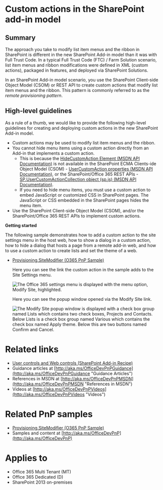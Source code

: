Custom actions in the SharePoint add-in model
=============================================

Summary
-------

The approach you take to modify list item menus and the ribbon in SharePoint is different in the new SharePoint Add-in model than it was with Full Trust Code. In a typical Full Trust Code (FTC) / Farm Solution scenario, list item menus and ribbon modifications were defined in XML (custom actions), packaged in features, and deployed via SharePoint Solutions.

In an SharePoint Add-in model scenario, you use the SharePoint Client-side Object Model (CSOM) or REST API to create custom actions that modify list item menus and the ribbon. This pattern is commonly referred to as the *remote provisioning pattern*.

High-level guidelines
---------------------

As a rule of a thumb, we would like to provide the following high-level guidelines for creating and deploying custom actions in the new SharePoint Add-in model.

- Custom actions may be used to modify list item menus and the ribbon.
- You cannot hide menu items using a custom action directly from an Add-in that implements a custom action.
	+ This is because the [HideCustomAction Element (MSDN API Documentation)](https://msdn.microsoft.com/en-us/library/office/ms414790.aspx) is not available in the SharePoint ECMA Clients-ide Object Model (CSOM) - [UserCustomAction properties (MSDN API Documentation)](https://msdn.microsoft.com/en-us/library/microsoft.sharepoint.client.usercustomaction_properties.aspx), or the SharePoint/Office 365 REST APIs - [SP.UserCustomActionCollection object (sp.js) (MSDN API Documentation)](https://msdn.microsoft.com/en-us/library/office/jj247124.aspx).
	+ If you need to hide menu items, you must use a custom action to embed JavaScript or customized CSS in SharePoint pages. The JavaScript or CSS embedded in the SharePoint pages hides the menu item.
- Use the SharePoint Client-side Object Model (CSOM), and/or the SharePoint/Office 365 REST APIs to implement custom actions.

**Getting started**

The following sample demonstrates how to add a custom action to the site settings menu in the host web, how to show a dialog in a custom action, how to hide a dialog that hosts a page from a remote add-in web, and how to use a custom action to create lists and set the theme of a web.

- [Provisioning.SiteModifier (O365 PnP Sample)](https://github.com/SharePoint/PnP/tree/master/Samples/Provisioning.SiteModifier)

	Here you can see the link the custom action in the sample adds to the Site Settings menu.
	
	![The Office 365 settings menu is displayed with the menu option, Modify Site, highlighted.](media/Recipes/CustomActions/Custom-Action-In-Site-Settings.png)
	
	Here you can see the popup window opened via the Modify Site link.
	
	![The Modify Site popup window is displayed with a check box group named Lists which contains two check boxes, Projects and Contacts. Below Lists is a check box group named Various which contains the check box named Apply theme. Below this are two buttons named Confirm and Cancel.](media/Recipes/CustomActions/Custom-Action-Popup-Menu.png)

Related links
=============

- [User controls and Web controls (SharePoint Add-in Recipe)](user-controls-and-web-controls-sharepoint-add-in.md)
- Guidance articles at [http://aka.ms/OfficeDevPnPGuidance](http://aka.ms/OfficeDevPnPGuidance "Guidance Articles")
- References in MSDN at [http://aka.ms/OfficeDevPnPMSDN](http://aka.ms/OfficeDevPnPMSDN "References in MSDN")
- Videos at [http://aka.ms/OfficeDevPnPVideos](http://aka.ms/OfficeDevPnPVideos "Videos")

Related PnP samples
===================

- [Provisioning.SiteModifier (O365 PnP Sample)](https://github.com/SharePoint/PnP/tree/master/Samples/Provisioning.SiteModifier)
- Samples and content at [http://aka.ms/OfficeDevPnP](http://aka.ms/OfficeDevPnP)

Applies to
==========
- Office 365 Multi Tenant (MT)
- Office 365 Dedicated (D)
- SharePoint 2013 on-premises
